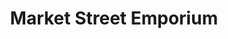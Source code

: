 ---
title: "Market Street Emporium"
url: /phillipsburg/market-street-emporium/
shop: Antiquitäten
---